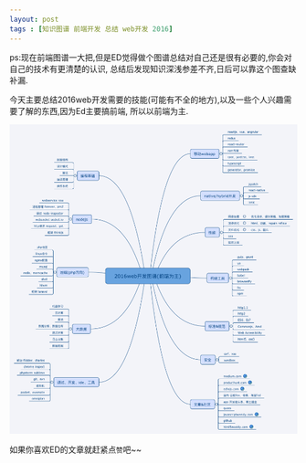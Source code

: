 ```yaml
---
layout: post
tags : [知识图谱 前端开发 总结 web开发 2016]
---
```


ps:现在前端图谱一大把,但是ED觉得做个图谱总结对自己还是很有必要的,你会对自己的技术有更清楚的认识,
总结后发现知识深浅参差不齐,日后可以靠这个图查缺补漏.

今天主要总结2016web开发需要的技能(可能有不全的地方),以及一些个人兴趣需要了解的东西,因为Ed主要搞前端,
所以以前端为主.


 <img src='/assets/articles/2016-04-26/2016web开发图谱(前端为主).png' />


如果你喜欢ED的文章就赶紧点`赞`吧~~

